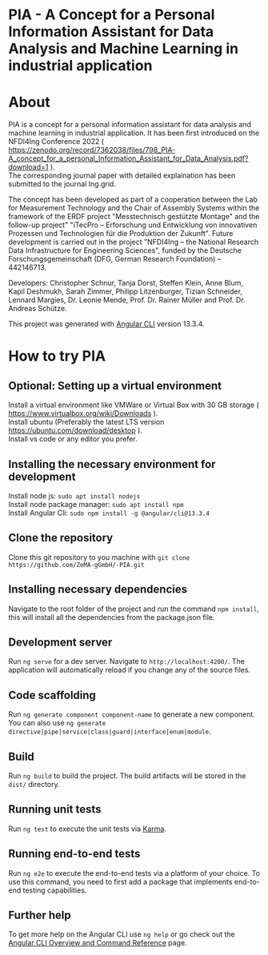# PIA - A Concept for a Personal Information Assistant for Data Analysis and Machine Learning in industrial application

# About
PIA is a concept for a personal information assistant for data analysis and machine learning in industrial application. It has been first introduced on the NFDI4Ing Conference 2022 ( https://zenodo.org/record/7362038/files/798_PIA-A_concept_for_a_personal_Information_Assistant_for_Data_Analysis.pdf?download=1 ).\
The corresponding journal paper with detailed explaination has been submitted to the journal Ing.grid.

The concept has been developed as part of a cooperation between the Lab for Measurement Technology and the Chair of Assembly Systems within the framework of the ERDF project "Messtechnisch gestützte Montage" and the follow-up project" "iTecPro – Erforschung und Entwicklung von innovativen Prozessen und Technologien für die Produktion der Zukunft". Future development is carried out in the project "NFDI4Ing – the National Research Data Infrastructure for Engineering Sciences", funded by the Deutsche Forschungsgemeinschaft (DFG, German Research Foundation) – 442146713.

Developers:
Christopher Schnur, Tanja Dorst, Steffen Klein, Anne Blum, Kapil Deshmukh, Sarah Zimmer, Philipp Litzenburger, Tizian Schneider, Lennard Margies, Dr. Leonie Mende, Prof. Dr. Rainer Müller and Prof. Dr. Andreas Schütze.

This project was generated with [Angular CLI]( https://github.com/angular/angular-cli ) version 13.3.4.

# How to try PIA 
## Optional: Setting up a virtual environment
Install a virtual environment like VMWare or Virtual Box with 30 GB storage ( https://www.virtualbox.org/wiki/Downloads ).\
Install ubuntu (Preferably the latest LTS version https://ubuntu.com/download/desktop ).\
Install vs code or any editor you prefer.

## Installing the necessary environment for development
Install node js: `sudo apt install nodejs`\
Install node package manager: `sudo apt install npm`\
Install Angular Cli: `sudo npm install -g @angular/cli@13.3.4`

## Clone the repository
Clone this git repository to you machine with `git clone https://github.com/ZeMA-gGmbH/-PIA.git`

## Installing necessary dependencies
Navigate to the root folder of the project and run the command `npm install`, this will install all the dependencies from the package.json file.

## Development server

Run `ng serve` for a dev server. Navigate to `http://localhost:4200/`. The application will automatically reload if you change any of the source files.

## Code scaffolding

Run `ng generate component component-name` to generate a new component. You can also use `ng generate directive|pipe|service|class|guard|interface|enum|module`.

## Build

Run `ng build` to build the project. The build artifacts will be stored in the `dist/` directory.

## Running unit tests

Run `ng test` to execute the unit tests via [Karma](https://karma-runner.github.io).

## Running end-to-end tests

Run `ng e2e` to execute the end-to-end tests via a platform of your choice. To use this command, you need to first add a package that implements end-to-end testing capabilities.

## Further help

To get more help on the Angular CLI use `ng help` or go check out the [Angular CLI Overview and Command Reference](https://angular.io/cli) page.
